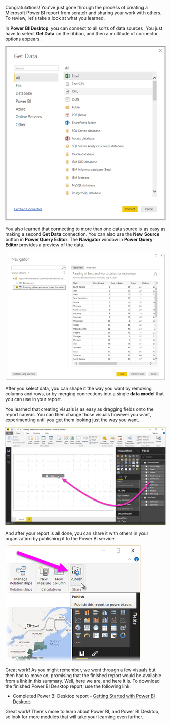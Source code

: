 Congratulations! You've just gone through the process of creating a Microsoft Power BI report from scratch and sharing your work with others. To review, let's take a look at what you learned.

In **Power BI Desktop**, you can connect to all sorts of data sources. You just have to select **Get Data** on the ribbon, and then a multitude of connector options appears. 

![Screenshot of the connector options in the Get data menu.](../media/pbid-summary_01.png)

You also learned that connecting to more than one data source is as easy as making a second **Get Data** connection. You can also use the **New Source** button in **Power Query Editor**. The **Navigator** window in **Power Query Editor** provides a preview of the data.

![Screenshot of the Navigator window preview of the data.](../media/pbid-getdata_02.jpg)

After you select data, you can shape it the way you want by removing columns and rows, or by merging connections into a single **data model** that you can use in your report.

You learned that creating visuals is as easy as dragging fields onto the report canvas. You can then change those visuals however you want, experimenting until you get them looking just the way you want.

![Screenshot of the State field on the canvas.](../media/pbid-visuals_03a.png)

And after your report is all done, you can share it with others in your organization by publishing it to the Power BI service.

![Screenshot of the Publish button in Power BI.](../media/pbid-share_01.png)

Great work! As you might remember, we went through a few visuals but then had to move on, promising that the finished report would be available from a link in this summary. Well, here we are, and here it is. To download the finished Power BI Desktop report, use the following link:

* Completed Power BI Desktop report - [Getting Started with Power BI Desktop](https://go.microsoft.com/fwlink/?linkid=2021059)

Great work! There's more to learn about Power BI, and Power BI Desktop, so look for more modules that will take your learning even further. 